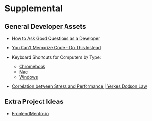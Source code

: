 # Supplemental

## General Developer Assets

- [How to Ask Good Questions as a Developer](https://www.freecodecamp.org/news/how-to-ask-good-questions-as-a-developer-9f71ff809b63/)
- [You Can't Memorize Code - Do This Instead](https://www.youtube.com/watch?v=vP2MNhC_Igw)

- Keyboard Shortcuts for Computers by Type:

  - [Chromebook](https://support.google.com/chromebook/answer/183101?hl=en)
  - [Mac](https://support.apple.com/en-us/HT201236)
  - [Windows](https://support.microsoft.com/en-us/windows/windows-keyboard-shortcuts-3d444b08-3a00-abd6-67da-ecfc07e86b98)

- [Correlation between Stress and Performance | Yerkes Dodson Law](https://www.healthline.com/health/yerkes-dodson-law)

## Extra Project Ideas

- [FrontendMentor.io](https://www.frontendmentor.io/home)

<!-- In Progress  -->
